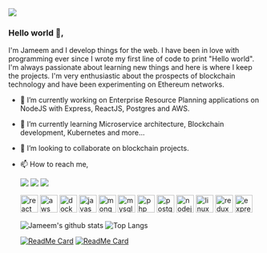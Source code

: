 <img src="https://jameem.github.io/profile/images/banner2.jpg">

### Hello world 👋,
I'm Jameem and I develop things for the web. I have been in love with programming ever since I wrote my first line of code to print "Hello world". I'm always passionate about learning new things and here is where I keep the projects. I'm very enthusiastic about the prospects of blockchain technology and have been experimenting on Ethereum networks. 

- 🔭 I’m currently working on Enterprise Resource Planning applications on NodeJS with Express, ReactJS, Postgres and AWS.
- 🌱 I’m currently learning Microservice architecture, Blockchain development, Kubernetes and more...
- 👯 I’m looking to collaborate on blockchain projects. 
- 📫 How to reach me,
     
     [<img src="https://img.shields.io/badge/twitter-%231DA1F2.svg?&style=for-the-badge&logo=twitter&logoColor=white" />](https://twitter.com/jameem_mohd) 
     [<img src="https://img.shields.io/badge/linkedin-%230077B5.svg?&style=for-the-badge&logo=linkedin&logoColor=white" />](https://www.linkedin.com/in/jameem/) 
     [<img src="https://img.shields.io/badge/Website-pk-%23.svg?&style=for-the-badge&logo=&logoColor=white%22" />](https://jameem.github.io/profile/) 
     
     <p align="left"><img src="https://devicons.github.io/devicon/devicon.git/icons/react/react-original-wordmark.svg" alt="react" width="35" height="35"/> <img src="https://devicons.github.io/devicon/devicon.git/icons/amazonwebservices/amazonwebservices-original-wordmark.svg" alt="aws" width="35" height="35"/> <img src="https://devicons.github.io/devicon/devicon.git/icons/docker/docker-original-wordmark.svg" alt="docker" width="35" height="35"/> <img src="https://devicons.github.io/devicon/devicon.git/icons/javascript/javascript-original.svg" alt="javascript" width="35" height="35"/> <img src="https://devicons.github.io/devicon/devicon.git/icons/mongodb/mongodb-original-wordmark.svg" alt="mongodb" width="35" height="35"/> <img src="https://devicons.github.io/devicon/devicon.git/icons/mysql/mysql-original-wordmark.svg" alt="mysql" width="35" height="35"/> <img src="https://devicons.github.io/devicon/devicon.git/icons/php/php-original.svg" alt="php" width="35" height="35"/> <img src="https://devicons.github.io/devicon/devicon.git/icons/postgresql/postgresql-original-wordmark.svg" alt="postgresql" width="35" height="35"/> <img src="https://devicons.github.io/devicon/devicon.git/icons/nodejs/nodejs-original-wordmark.svg" alt="nodejs" width="35" height="35"/> <img src="https://devicons.github.io/devicon/devicon.git/icons/linux/linux-original.svg" alt="linux" width="35" height="35"/> <img src="https://devicons.github.io/devicon/devicon.git/icons/redux/redux-original.svg" alt="redux" width="35" height="35"/> <img src="https://devicons.github.io/devicon/devicon.git/icons/express/express-original-wordmark.svg" alt="express" width="35" height="35"/></p>
     
     
     ![Jameem's github stats](https://github-readme-stats.vercel.app/api?username=jameem&show_icons=true&theme=radical&hide=prs,contribs)
     ![Top Langs](https://github-readme-stats.vercel.app/api/top-langs/?username=jameem&theme=radical&hide=css,shell,php)
     
     [![ReadMe Card](https://github-readme-stats.vercel.app/api/pin/?username=jameem&repo=chit-fund&theme=radical)](https://github.com/jameem/chit-fund)
     [![ReadMe Card](https://github-readme-stats.vercel.app/api/pin/?username=jameem&repo=job-chain&theme=radical)](https://github.com/jameem/job-chain)

 

<!--
**Jameem/jameem** is a ✨ _special_ ✨ repository because its `README.md` (this file) appears on your GitHub profile.	**Jameem/jameem** is a ✨ _special_ ✨ repository because its `README.md` (this file) appears on your GitHub profile.
Here are some ideas to get you started:	Here are some ideas to get you started:
- 🔭 I’m currently working on ...	- 🔭 I’m currently working on ...
- 🌱 I’m currently learning ...	- 🌱 I’m currently learning ...
- 👯 I’m looking to collaborate on ...	- 👯 I’m looking to collaborate on ...
- 🤔 I’m looking for help with ...	- 🤔 I’m looking for help with ...
- 💬 Ask me about ...	- 💬 Ask me about ...
- 📫 How to reach me: ...	- 📫 How to reach me: ...
- 😄 Pronouns: ...	- 😄 Pronouns: ...
- ⚡ Fun fact: ...	- ⚡ Fun fact: ...
-->
